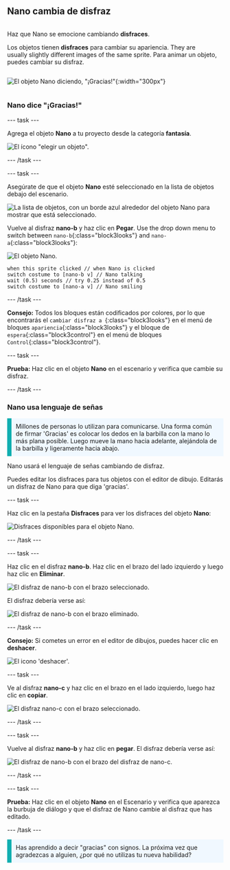 ## Nano cambia de disfraz

<div style="display: flex; flex-wrap: wrap">
<div style="flex-basis: 200px; flex-grow: 1; margin-right: 15px;">

Haz que Nano se emocione cambiando **disfraces**.

Los objetos tienen **disfraces** para cambiar su apariencia. They are usually slightly different images of the same sprite. Para animar un objeto, puedes cambiar su disfraz.

</div>
<div>

![El objeto Nano diciendo, "¡Gracias!"](images/nani-step2.png){:width="300px"}

</div>
</div>

### Nano dice "¡Gracias!"

--- task ---

Agrega el objeto **Nano** a tu proyecto desde la categoría **fantasía**.

![El ícono "elegir un objeto".](images/choose-sprite-menu.png)

--- /task ---

--- task ---

Asegúrate de que el objeto **Nano** esté seleccionado en la lista de objetos debajo del escenario.

![La lista de objetos, con un borde azul alrededor del objeto Nano para mostrar que está seleccionado.](images/nano-selected.png)

Vuelve al disfraz **nano-b** y haz clic en **Pegar**. Use the drop down menu to switch between `nano-b`{:class="block3looks"} and `nano-a`{:class="block3looks"}:

![El objeto Nano.](images/nano-sprite.png)

```blocks3
when this sprite clicked // when Nano is clicked
switch costume to [nano-b v] // Nano talking
wait (0.5) seconds // try 0.25 instead of 0.5
switch costume to [nano-a v] // Nano smiling
```
--- /task ---

**Consejo:** Todos los bloques están codificados por colores, por lo que encontrarás el `cambiar disfraz a `{:class="block3looks"} en el menú de bloques `apariencia`{:class="block3looks"} y el bloque de `espera`{:class="block3control"} en el menú de bloques `Control`{:class="block3control"}.

--- task ---

**Prueba:** Haz clic en el objeto **Nano** en el escenario y verifica que cambie su disfraz.

--- /task ---

### Nano usa lenguaje de señas

<p style="border-left: solid; border-width:10px; border-color: #0faeb0; background-color: aliceblue; padding: 10px;">Millones de personas lo utilizan para comunicarse. Una forma común de firmar 'Gracias' es colocar los dedos en la barbilla con la mano lo más plana posible. Luego mueve la mano hacia adelante, alejándola de la barbilla y ligeramente hacia abajo. 
</p>

<!-- Add a video of someone signing -->

Nano usará el lenguaje de señas cambiando de disfraz.

Puedes editar los disfraces para tus objetos con el editor de dibujo. Editarás un disfraz de Nano para que diga 'gracias'.

--- task ---

Haz clic en la pestaña **Disfraces** para ver los disfraces del objeto **Nano**:

![Disfraces disponibles para el objeto Nano.](images/nano-costumes.png)

--- /task ---

--- task ---

Haz clic en el disfraz **nano-b**. Haz clic en el brazo del lado izquierdo y luego haz clic en **Eliminar**.

![El disfraz de nano-b con el brazo seleccionado.](images/nano-arm-selected.png)

El disfraz debería verse así:

![El disfraz de nano-b con el brazo eliminado.](images/nano-arm-deleted.png)

--- /task ---

**Consejo:** Si cometes un error en el editor de dibujos, puedes hacer clic en **deshacer**.

![El icono 'deshacer'.](images/nano-undo.png)

--- task ---

Ve al disfraz **nano-c** y haz clic en el brazo en el lado izquierdo, luego haz clic en **copiar**.

![El disfraz nano-c con el brazo seleccionado.](images/nano-c-arm-selected.png)

--- /task ---

--- task ---

Vuelve al disfraz **nano-b** y haz clic en **pegar**. El disfraz debería verse así:

![El disfraz de nano-b con el brazo del disfraz de nano-c.](images/nano-b-new-arm.png)

--- /task ---

--- task ---

**Prueba:** Haz clic en el objeto **Nano** en el Escenario y verifica que aparezca la burbuja de diálogo y que el disfraz de Nano cambie al disfraz que has editado.

--- /task ---

<p style="border-left: solid; border-width:10px; border-color: #0faeb0; background-color: aliceblue; padding: 10px;">Has aprendido a decir "gracias" con signos. La próxima vez que agradezcas a alguien, ¿por qué no utilizas tu nueva habilidad?
</p>

